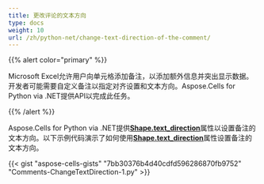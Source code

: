 ```yaml
---
title: 更改评论的文本方向
type: docs
weight: 10
url: /zh/python-net/change-text-direction-of-the-comment/
---
```


{{% alert color="primary" %}}

Microsoft Excel允许用户向单元格添加备注，以添加额外信息并突出显示数据。开发者可能需要自定义备注以指定对齐设置和文本方向。Aspose.Cells for Python via .NET提供API以完成此任务。

{{% /alert %}}

Aspose.Cells for Python via .NET提供[**Shape.text_direction**](https://reference.aspose.com/cells/python-net/aspose.cells.drawing/shape/text_direction)属性以设置备注的文本方向。以下示例代码演示了如何使用[**Shape.text_direction**](https://reference.aspose.com/cells/python-net/aspose.cells.drawing/shape/text_direction)属性设置备注的文本方向。

{{< gist "aspose-cells-gists" "7bb30376b4d40cdfd596286870fb9752" "Comments-ChangeTextDirection-1.py" >}}
